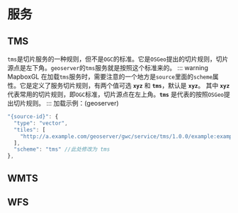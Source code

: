 # 服务

## TMS
`tms`是切片服务的一种规则，但不是`OGC`的标准。它是`OSGeo`提出的切片规则，切片源点是左下角。`geoserver`的`tms`服务就是按照这个标准来的。
::: warning  
MapboxGL 在加载`tms`服务时，需要注意的一个地方是`source`里面的`scheme`属性。它是定义了服务切片规则，有两个值可选 **`xyz`** 和 **`tms`**，默认是 **`xyz`**。
其中 **`xyz`** 代表常用的切片规则，即`OGC`标准，切片源点在左上角。**`tms`** 是代表的按照`OSGeo`提出切片规则。
:::
加载示例：(geoserver)
```js
"{source-id}": {
  "type": "vector",
  "tiles": [
    "http://a.example.com/geoserver/gwc/service/tms/1.0.0/example:example@EPSG:900913@pbf/{z}/{x}/{y}.pbf"
  ],
  "scheme": "tms" //此处修改为 tms
},
 ```

<ClientOnly>
  <code-view name="tms"/>
</ClientOnly>


## WMTS

## WFS
 
